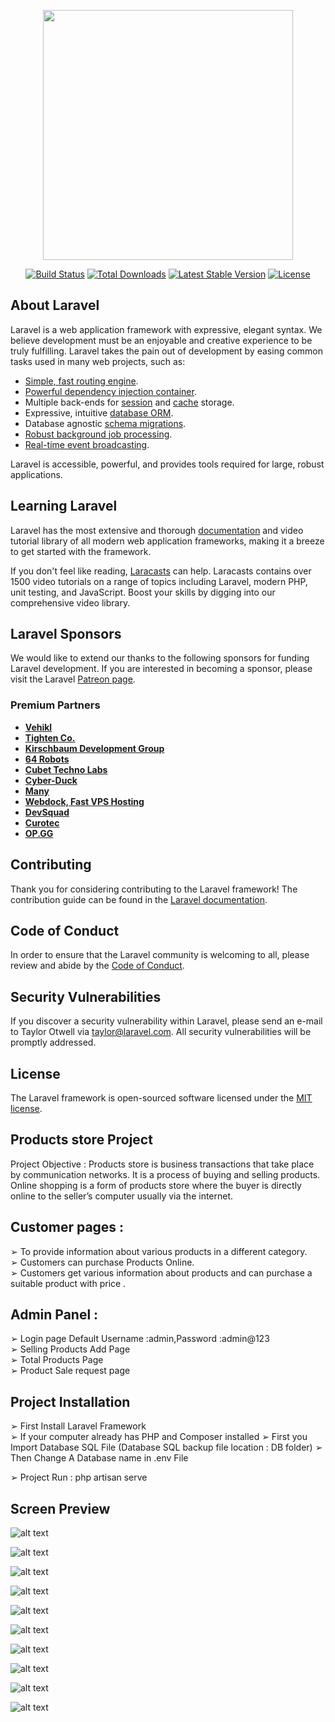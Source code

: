 <p align="center"><a href="https://laravel.com" target="_blank"><img src="https://raw.githubusercontent.com/laravel/art/master/logo-lockup/5%20SVG/2%20CMYK/1%20Full%20Color/laravel-logolockup-cmyk-red.svg" width="400"></a></p>

<p align="center">
<a href="https://travis-ci.org/laravel/framework"><img src="https://travis-ci.org/laravel/framework.svg" alt="Build Status"></a>
<a href="https://packagist.org/packages/laravel/framework"><img src="https://img.shields.io/packagist/dt/laravel/framework" alt="Total Downloads"></a>
<a href="https://packagist.org/packages/laravel/framework"><img src="https://img.shields.io/packagist/v/laravel/framework" alt="Latest Stable Version"></a>
<a href="https://packagist.org/packages/laravel/framework"><img src="https://img.shields.io/packagist/l/laravel/framework" alt="License"></a>
</p>

## About Laravel

Laravel is a web application framework with expressive, elegant syntax. We believe development must be an enjoyable and creative experience to be truly fulfilling. Laravel takes the pain out of development by easing common tasks used in many web projects, such as:

- [Simple, fast routing engine](https://laravel.com/docs/routing).
- [Powerful dependency injection container](https://laravel.com/docs/container).
- Multiple back-ends for [session](https://laravel.com/docs/session) and [cache](https://laravel.com/docs/cache) storage.
- Expressive, intuitive [database ORM](https://laravel.com/docs/eloquent).
- Database agnostic [schema migrations](https://laravel.com/docs/migrations).
- [Robust background job processing](https://laravel.com/docs/queues).
- [Real-time event broadcasting](https://laravel.com/docs/broadcasting).

Laravel is accessible, powerful, and provides tools required for large, robust applications.

## Learning Laravel

Laravel has the most extensive and thorough [documentation](https://laravel.com/docs) and video tutorial library of all modern web application frameworks, making it a breeze to get started with the framework.

If you don't feel like reading, [Laracasts](https://laracasts.com) can help. Laracasts contains over 1500 video tutorials on a range of topics including Laravel, modern PHP, unit testing, and JavaScript. Boost your skills by digging into our comprehensive video library.

## Laravel Sponsors

We would like to extend our thanks to the following sponsors for funding Laravel development. If you are interested in becoming a sponsor, please visit the Laravel [Patreon page](https://patreon.com/taylorotwell).

### Premium Partners

- **[Vehikl](https://vehikl.com/)**
- **[Tighten Co.](https://tighten.co)**
- **[Kirschbaum Development Group](https://kirschbaumdevelopment.com)**
- **[64 Robots](https://64robots.com)**
- **[Cubet Techno Labs](https://cubettech.com)**
- **[Cyber-Duck](https://cyber-duck.co.uk)**
- **[Many](https://www.many.co.uk)**
- **[Webdock, Fast VPS Hosting](https://www.webdock.io/en)**
- **[DevSquad](https://devsquad.com)**
- **[Curotec](https://www.curotec.com/)**
- **[OP.GG](https://op.gg)**

## Contributing

Thank you for considering contributing to the Laravel framework! The contribution guide can be found in the [Laravel documentation](https://laravel.com/docs/contributions).

## Code of Conduct

In order to ensure that the Laravel community is welcoming to all, please review and abide by the [Code of Conduct](https://laravel.com/docs/contributions#code-of-conduct).

## Security Vulnerabilities

If you discover a security vulnerability within Laravel, please send an e-mail to Taylor Otwell via [taylor@laravel.com](mailto:taylor@laravel.com). All security vulnerabilities will be promptly addressed.

## License

The Laravel framework is open-sourced software licensed under the [MIT license](https://opensource.org/licenses/MIT).


## Products store Project 

Project Objective :
Products store is business transactions that take place by communication networks. It is a process
of buying and selling products. Online shopping is a form of products store  where the buyer is
directly online to the seller’s computer usually via the internet.

## Customer pages :<br>

➢ To provide information about various products in a different category.<br>
➢ Customers can purchase Products Online.<br>
➢ Customers  get various information about products and can purchase a
suitable product with price .<br>

## Admin Panel :

➢ Login page Default Username :admin,Password :admin@123 <br>
➢ Selling Products Add Page<br>
➢ Total Products Page<br>
➢ Product Sale request page<br>

## Project Installation 

➢ First Install Laravel Framework<br>
➢ If your computer already has PHP and Composer installed
➢ First you Import Database SQL File (Database SQL backup file location : DB folder)
➢ Then Change A Database name in .env File

➢ Project Run : php artisan serve
 



## Screen Preview 

![alt text](https://github.com/abdulajeesmca/productssale/blob/master//public/ss/1.png?raw=true)

![alt text](https://github.com/abdulajeesmca/productssale/blob/master//public/ss/2.png?raw=true)

![alt text](https://github.com/abdulajeesmca/productssale/blob/master//public/ss/3.png?raw=true)

![alt text](https://github.com/abdulajeesmca/productssale/blob/master//public/ss/4.png?raw=true)

![alt text](https://github.com/abdulajeesmca/productssale/blob/master//public/ss/5.png?raw=true)

![alt text](https://github.com/abdulajeesmca/productssale/blob/master//public/ss/6.png?raw=true)

![alt text](https://github.com/abdulajeesmca/productssale/blob/master//public/ss/7.png?raw=true)

![alt text](https://github.com/abdulajeesmca/productssale/blob/master//public/ss/8.png?raw=true)

![alt text](https://github.com/abdulajeesmca/productssale/blob/master//public/ss/9.png?raw=true)

![alt text](https://github.com/abdulajeesmca/productssale/blob/master//public/ss/10.png?raw=true)









